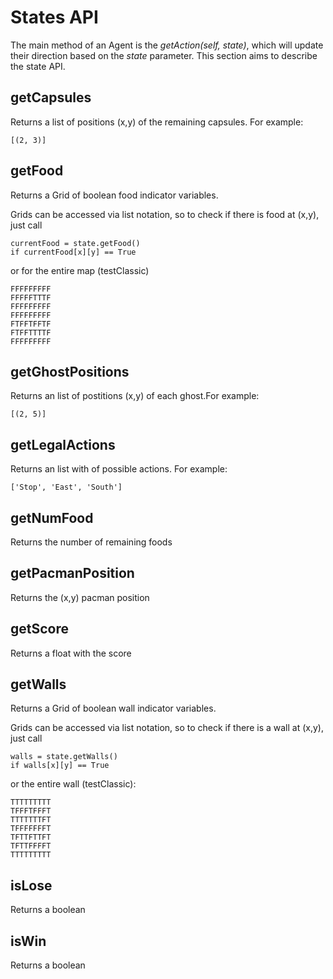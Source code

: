 # States API


The main method of an Agent is the *getAction(self, state)*, which will update their direction based on the *state* parameter. This section aims to describe the state API.


## getCapsules
  Returns a list of positions (x,y) of the remaining capsules. For example: 

  ```
  [(2, 3)]
  ```

## getFood
Returns a Grid of boolean food indicator variables.

Grids can be accessed via list notation, so to check
if there is food at (x,y), just call

    currentFood = state.getFood()
    if currentFood[x][y] == True

or for the entire map (testClassic)

    FFFFFFFFF
    FFFFFTTTF
    FFFFFFFFF
    FFFFFFFFF
    FTFFTFFTF
    FTFFTTTTF
    FFFFFFFFF

## getGhostPositions
Returns an list of postitions (x,y) of each ghost.For example:
    
    [(2, 5)]


## getLegalActions
Returns an list with of possible actions. For example:

    ['Stop', 'East', 'South']


## getNumFood

Returns the number of remaining foods


## getPacmanPosition

Returns the (x,y) pacman position


## getScore
Returns a float with the score


## getWalls

Returns a Grid of boolean wall indicator variables.

Grids can be accessed via list notation, so to check
if there is a wall at (x,y), just call

    walls = state.getWalls()
    if walls[x][y] == True

or the entire wall (testClassic):


    TTTTTTTTT
    TFFFTFFFT
    TTTTTTTFT
    TFFFFFFFT
    TFTTFTTFT
    TFTTFFFFT
    TTTTTTTTT

## isLose

Returns a boolean

## isWin
Returns a boolean
